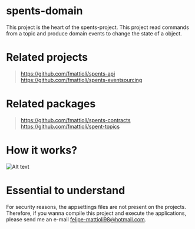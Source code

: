 # spents-domain
This project is the heart of the spents-project. This project read commands from a topic and produce domain events to change the state of a object.

# Related projects
> https://github.com/fmattioli/spents-api <br/>
> https://github.com/fmattioli/spents-eventsourcing

# Related packages
> https://github.com/fmattioli/spents-contracts <br/>
> https://github.com/fmattioli/spent-topics


# How it works?
![Alt text](src/SpentsAPI.jpg?raw=true "Title")

# Essential to understand
For security reasons, the appsettings files are not present on the projects. Therefore, if you wanna compile this project and execute the applications, please send me an e-mail felipe-mattioli98@hotmail.com. 
